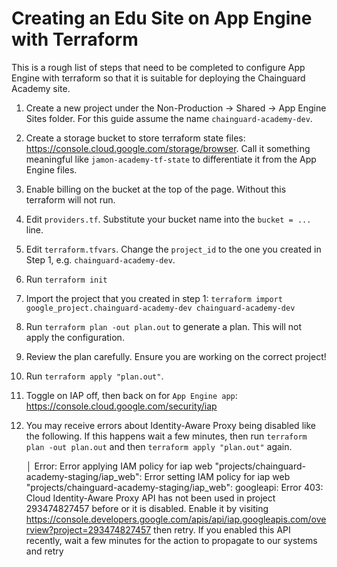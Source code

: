 # Creating an Edu Site on App Engine with Terraform

This is a rough list of steps that need to be completed to configure App Engine with terraform so that it is suitable for deploying the Chainguard Academy site.

1. Create a new project under the Non-Production -> Shared -> App Engine Sites folder. For this guide assume the name `chainguard-academy-dev`.
2. Create a storage bucket to store terraform state files: https://console.cloud.google.com/storage/browser. Call it something meaningful like `jamon-academy-tf-state` to differentiate it from the App Engine files.
3. Enable billing on the bucket at the top of the page. Without this terraform will not run.
4. Edit `providers.tf`. Substitute your bucket name into the `bucket = ...` line.
5. Edit `terraform.tfvars`. Change the `project_id` to the one you created in Step 1, e.g. `chainguard-academy-dev`.
6. Run `terraform init`
7. Import the project that you created in step 1: `terraform import google_project.chainguard-academy-dev chainguard-academy-dev`
8. Run `terraform plan -out plan.out` to generate a plan. This will not apply the configuration.
9. Review the plan carefully. Ensure you are working on the correct project!
10. Run `terraform apply "plan.out"`.
11. Toggle on IAP off, then back on for `App Engine app`: https://console.cloud.google.com/security/iap
12. You may receive errors about Identity-Aware Proxy being disabled like the following. If this happens wait a few minutes, then run `terraform plan -out plan.out` and then `terraform apply "plan.out"` again.

	│ Error: Error applying IAM policy for iap web "projects/chainguard-academy-staging/iap_web": Error setting IAM policy for iap web "projects/chainguard-academy-staging/iap_web": googleapi: Error 403: Cloud Identity-Aware Proxy API has not been used in project 293474827457 before or it is disabled. Enable it by visiting https://console.developers.google.com/apis/api/iap.googleapis.com/overview?project=293474827457 then retry. If you enabled this API recently, wait a few minutes for the action to propagate to our systems and retry

